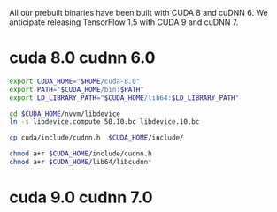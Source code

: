 All our prebuilt binaries have been built with CUDA 8 and cuDNN 6.
We anticipate releasing TensorFlow 1.5 with CUDA 9 and cuDNN 7.

# cuda 8.0 cudnn 6.0

```bash
export CUDA_HOME="$HOME/cuda-8.0"
export PATH="$CUDA_HOME/bin:$PATH"
export LD_LIBRARY_PATH="$CUDA_HOME/lib64:$LD_LIBRARY_PATH"

cd $CUDA_HOME/nvvm/libdevice
ln -s libdevice.compute_50.10.bc libdevice.10.bc

cp cuda/include/cudnn.h  $CUDA_HOME/include/

chmod a+r $CUDA_HOME/include/cudnn.h
chmod a+r $CUDA_HOME/lib64/libcudnn*
```


# cuda 9.0 cudnn 7.0

